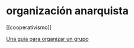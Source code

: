 # organización anarquista
[[cooperativismo]]

[Una guía para organizar un grupo](https://theanarchistlibrary.org/library/andrew-flood-a-practical-guide-to-anarchist-organisation)
